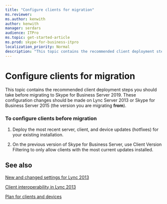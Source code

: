 ```yaml
---
title: "Configure clients for migration"
ms.reviewer: 
ms.author: kenwith
author: kenwith
manager: serdars
audience: ITPro
ms.topic: get-started-article
ms.prod: skype-for-business-itpro
localization_priority: Normal
description: "This topic contains the recommended client deployment steps you should take before migrating to Skype for Business Server 2019. These configuration changes should be made on Lync Server 2013 or Skype for Business Server 2015."
---
```


# Configure clients for migration

This topic contains the recommended client deployment steps you should take before migrating to Skype for Business Server 2019. These configuration changes should be made on Lync Server 2013 or Skype for Business Server 2015 (the version you are migrating **from**).
  
### To configure clients before migration

1. Deploy the most recent server, client, and device updates (hotfixes) for your existing installation.
    
2. On the previous version of Skype for Business Server, use Client Version Filtering to only allow clients with the most current updates installed.
    
## See also

[New and changed settings for Lync 2013](https://technet.microsoft.com/en-us/library/jj205204(v=ocs.15).aspx) 
 
[Client interoperability in Lync 2013](https://technet.microsoft.com/en-us/library/jj204672(v=ocs.15).aspx)
 <!-- The above links point to un-rebranded 2013 content we will need to discuss rebrand or bring forward -->

 [Plan for clients and devices](../../SfbServer/plan-your-deployment/clients-and-devices/clients-and-devices.md)
